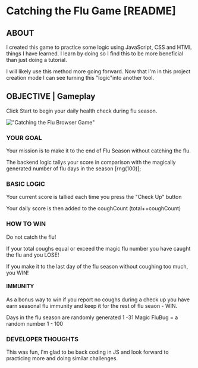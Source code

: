 #  Catching the Flu Game [README]

## ABOUT
I created this game to practice some logic using JavaScript, CSS and HTML things I have learned. I learn by doing so I find this to be more beneficial than just doing a tutorial.

I will likely use this method more going forward.  Now that I'm in this project creation mode I can see turning this "logic"into another tool.


## OBJECTIVE  | Gameplay

Click Start to begin your daily health check during flu season.

!["Catching the Flu Browser Game"](https://i.imgur.com/5DLoOEk.png)

### YOUR GOAL

Your mission is to make it to the end of Flu Season without catching the flu.

The backend logic tallys your score in comparison with the magically generated number of flu days in the season [rng(100)];

### BASIC LOGIC

Your current score is tallied each time you press the "Check Up" button

Your daily score is then added to the coughCount (total++coughCount)

### HOW TO WIN

Do not catch the flu!

If your total coughs equal or exceed the magic flu number you have caught the flu and you LOSE!

If you make it to the last day of the flu season without coughing too much, you WIN!

####  IMMUNITY 

As a bonus way to win if you report no coughs during a check up you have earn seasonal flu immunity and keep it for the rest of flu seaon - WIN.

Days in the flu season are randomly generated 1 -31
Magic FluBug = a random number 1 - 100


###  DEVELOPER THOUGHTS

This was fun, I'm glad to be back coding in JS and look forward to practicing more and doing similar challenges.
